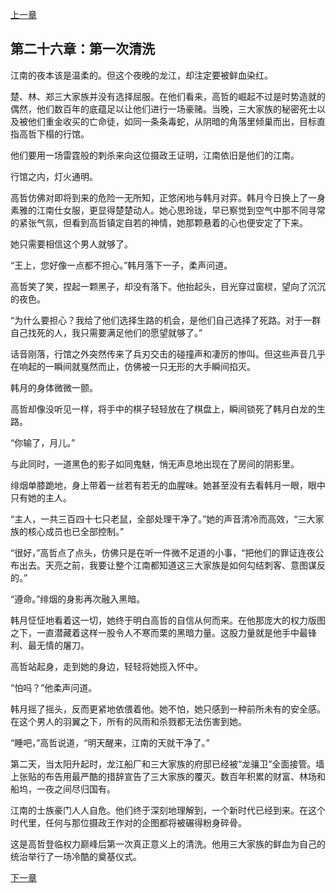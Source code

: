 [上一章](25-龙骨的代价.md)

## 第二十六章：第一次清洗

江南的夜本该是温柔的。但这个夜晚的龙江，却注定要被鲜血染红。

楚、林、郑三大家族并没有选择屈服。在他们看来，高哲的崛起不过是时势造就的偶然，他们数百年的底蕴足以让他们进行一场豪赌。当晚，三大家族的秘密死士以及被他们重金收买的亡命徒，如同一条条毒蛇，从阴暗的角落里倾巢而出，目标直指高哲下榻的行馆。

他们要用一场雷霆般的刺杀来向这位摄政王证明，江南依旧是他们的江南。

行馆之内，灯火通明。

高哲仿佛对即将到来的危险一无所知，正悠闲地与韩月对弈。韩月今日换上了一身素雅的江南仕女服，更显得楚楚动人。她心思玲珑，早已察觉到空气中那不同寻常的紧张气氛，但看到高哲镇定自若的神情，她那颗悬着的心也便安定了下来。

她只需要相信这个男人就够了。

“王上，您好像一点都不担心。”韩月落下一子，柔声问道。

高哲笑了笑，捏起一颗黑子，却没有落下。他抬起头，目光穿过窗棂，望向了沉沉的夜色。

“为什么要担心？我给了他们选择生路的机会，是他们自己选择了死路。对于一群自己找死的人，我只需要满足他们的愿望就够了。”

话音刚落，行馆之外突然传来了兵刃交击的碰撞声和凄厉的惨叫。但这些声音几乎在响起的一瞬间就戛然而止，仿佛被一只无形的大手瞬间掐灭。

韩月的身体微微一颤。

高哲却像没听见一样，将手中的棋子轻轻放在了棋盘上，瞬间锁死了韩月白龙的生路。

“你输了，月儿。”

与此同时，一道黑色的影子如同鬼魅，悄无声息地出现在了房间的阴影里。

绯烟单膝跪地，身上带着一丝若有若无的血腥味。她甚至没有去看韩月一眼，眼中只有她的主人。

“主人，一共三百四十七只老鼠，全部处理干净了。”她的声音清冷而高效，“三大家族的核心成员也已全部控制。”

“很好，”高哲点了点头，仿佛只是在听一件微不足道的小事，“把他们的罪证连夜公布出去。天亮之前，我要让整个江南都知道这三大家族是如何勾结刺客、意图谋反的。”

“遵命。”绯烟的身影再次融入黑暗。

韩月怔怔地看着这一切，她终于明白高哲的自信从何而来。在他那庞大的权力版图之下，一直潜藏着这样一股令人不寒而栗的黑暗力量。这股力量就是他手中最锋利、最无情的屠刀。

高哲站起身，走到她的身边，轻轻将她揽入怀中。

“怕吗？”他柔声问道。

韩月摇了摇头，反而更紧地依偎着他。她不怕，她只感到一种前所未有的安全感。在这个男人的羽翼之下，所有的风雨和杀戮都无法伤害到她。

“睡吧，”高哲说道，“明天醒来，江南的天就干净了。”

第二天，当太阳升起时，龙江船厂和三大家族的府邸已经被“龙骧卫”全面接管。墙上张贴的布告用最严酷的措辞宣告了三大家族的覆灭。数百年积累的财富、林场和船坞，一夜之间尽归国有。

江南的士族豪门人人自危。他们终于深刻地理解到，一个新时代已经到来。在这个时代里，任何与那位摄政王作对的企图都将被碾得粉身碎骨。

这是高哲登临权力巅峰后第一次真正意义上的清洗。他用三大家族的鲜血为自己的统治举行了一场冷酷的奠基仪式。

[下一章](27-来自西方的消息.md)
